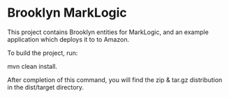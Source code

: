 Brooklyn MarkLogic
==================

This project contains Brooklyn entities for MarkLogic, and an example application which deploys it to to Amazon.

To build the project, run:

mvn clean install.

After completion of this command, you will find the zip & tar.gz distribution in the dist/target directory.